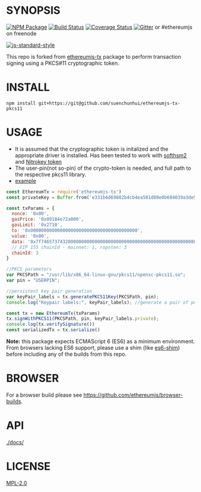 # SYNOPSIS 
[![NPM Package](https://img.shields.io/npm/v/ethereumjs-tx.svg?style=flat-square)](https://www.npmjs.org/package/ethereumjs-tx)
[![Build Status](https://img.shields.io/travis/ethereumjs/ethereumjs-tx.svg?branch=master&style=flat-square)](https://travis-ci.org/ethereumjs/ethereumjs-tx)
[![Coverage Status](https://img.shields.io/coveralls/ethereumjs/ethereumjs-tx.svg?style=flat-square)](https://coveralls.io/r/ethereumjs/ethereumjs-tx)
[![Gitter](https://img.shields.io/gitter/room/ethereum/ethereumjs-lib.svg?style=flat-square)](https://gitter.im/ethereum/ethereumjs-lib) or #ethereumjs on freenode  

[![js-standard-style](https://cdn.rawgit.com/feross/standard/master/badge.svg)](https://github.com/feross/standard)  

This repo is forked from [ethereumjs-tx](https://github.com/ethereumjs/ethereumjs-tx) package to perform transaction signing using a PKCS#11 cryptographic token.

# INSTALL
`npm install git+https://git@github.com/suenchunhui/ethereumjs-tx-pkcs11`

# USAGE
  - It is assumed that the cryptographic token is initalized and the appropriate driver is installed. Has been tested to work with [softhsm2](https://github.com/opendnssec/SoftHSMv2) and [Nitrokey token](https://shop.nitrokey.com/shop/product/nitrokey-hsm-7)
  - The user-pin(not so-pin) of the crypto-token is needed, and full path to the respective pkcs11 library.
  - [example](https://github.com/ethereumjs/ethereumjs-tx/blob/master/examples/transactions.js)

```javascript
const EthereumTx = require('ethereumjs-tx')
const privateKey = Buffer.from('e331b6d69882b4cb4ea581d88e0b604039a3de5967688d3dcffdd2270c0fd109', 'hex')

const txParams = {
  nonce: '0x00',
  gasPrice: '0x09184e72a000', 
  gasLimit: '0x2710',
  to: '0x0000000000000000000000000000000000000000', 
  value: '0x00', 
  data: '0x7f7465737432000000000000000000000000000000000000000000000000000000600057',
  // EIP 155 chainId - mainnet: 1, ropsten: 3
  chainId: 3
}

//PKCS parameters
var PKCSPath = "/usr/lib/x86_64-linux-gnu/pkcs11/opensc-pkcs11.so";
var pin = "USERPIN";

//persistent key pair generation
var keyPair_labels = tx.generatePKCS11Key(PKCSPath, pin);
console.log("Keypair labels:", keyPair_labels);	//generate a pair of public and private key label

const tx = new EthereumTx(txParams)
tx.signWithPKCS11(PKCSPath, pin, keyPair_labels.private);
console.log(tx.verifySignature())
const serializedTx = tx.serialize()
```

**Note:** this package expects ECMAScript 6 (ES6) as a minimum environment. From browsers lacking ES6 support, please use a shim (like [es6-shim](https://github.com/paulmillr/es6-shim)) before including any of the builds from this repo.


# BROWSER  
For a browser build please see https://github.com/ethereumjs/browser-builds.

# API
[./docs/](./docs/index.md)

# LICENSE
[MPL-2.0](https://tldrlegal.com/license/mozilla-public-license-2.0-(mpl-2))
